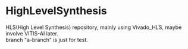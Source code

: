 # HighLevelSynthesis
HLS(High Level Synthesis) repository, mainly using Vivado_HLS, maybe involve VITIS-AI later.<br>
branch "a-branch" is just for test.
